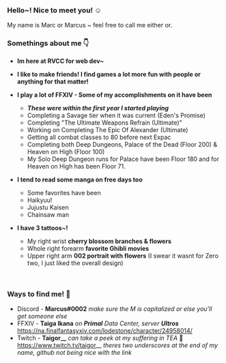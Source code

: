 ### Hello~! Nice to meet you! ☺
My name is Marc or Marcus ~ feel free to call me either or.
<br />

###  Somethings about me 👇

* **Im here at RVCC for web dev~**

* **I like to make friends! I find games a lot more fun with people or anything for that matter!**

* **I play a lot of FFXIV - Some of my accomplishments on it have been** 
  - **_These were within the first year I started playing_**
  - Completing a Savage tier when it was current (Eden's Promise)
  - Completing "The Ultimate Weapons Refrain (Ultimate)"
  - Working on Completing The Epic Of Alexander (Ultimate)
  - Getting all combat classes to 80 before next Expac
  - Completing both Deep Dungeons, Palace of the Dead (Floor 200) & Heaven on High (Floor 100)
  - My Solo Deep Dungeon runs for Palace have been Floor 180 and for Heaven on High has been Floor 71.

* **I tend to read some manga on free days too**
   - Some favorites have been
   - Haikyuu!
   - Jujustu Kaisen
   - Chainsaw man

* **I have 3 tattoos~!**
   - My right wrist **cherry blossom branches & flowers**
   - Whole right forearm **favorite Ghibli movies**
   - Upper right arm **002 portrait with flowers** (I swear it wasnt for Zero two, I just liked the overall design)
<br />

### Ways to find me! 👋
* Discord - **Marcus#0002** _make sure the M is capitalized or else you'll get someone else_
* FFXIV - **Taiga Ikana** _on **Primal** Data Center, server **Ultros**_ https://na.finalfantasyxiv.com/lodestone/character/24958014/
* Twitch - **Taigor__** _can take a peek at my suffering in TEA_ 🤕  https://www.twitch.tv/taigor__ *theres two underscores at the end of my name, github not being nice with the link*





